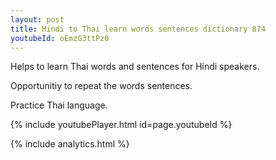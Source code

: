 ```yaml
---
layout: post
title: Hindi to Thai learn words sentences dictionary 874 
youtubeId: oEmzG3ttPz0
---
```

 
 
Helps to learn Thai words and sentences for Hindi speakers.

Opportunitiy to repeat the words sentences. 

Practice Thai language. 
 
{% include youtubePlayer.html id=page.youtubeId %}
 
 
{% include analytics.html %}